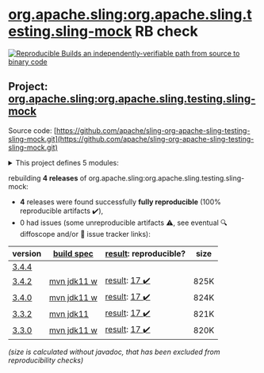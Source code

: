 [org.apache.sling:org.apache.sling.testing.sling-mock](https://central.sonatype.com/artifact/org.apache.sling/org.apache.sling.testing.sling-mock/3.4.2/versions) RB check
=======

[![Reproducible Builds](https://reproducible-builds.org/images/logos/rb.svg) an independently-verifiable path from source to binary code](https://reproducible-builds.org/)

## Project: [org.apache.sling:org.apache.sling.testing.sling-mock](https://central.sonatype.com/artifact/org.apache.sling/org.apache.sling.testing.sling-mock/3.4.2/versions)

Source code: [https://github.com/apache/sling-org-apache-sling-testing-sling-mock.git](https://github.com/apache/sling-org-apache-sling-testing-sling-mock.git)

<details><summary>This project defines 5 modules:</summary>

* [org.apache.sling:org.apache.sling.testing.sling-mock](https://central.sonatype.com/artifact/org.apache.sling/org.apache.sling.testing.sling-mock/3.4.2)
* [org.apache.sling:org.apache.sling.testing.sling-mock.core](https://central.sonatype.com/artifact/org.apache.sling/org.apache.sling.testing.sling-mock.core/3.4.2)
* [org.apache.sling:org.apache.sling.testing.sling-mock.junit4](https://central.sonatype.com/artifact/org.apache.sling/org.apache.sling.testing.sling-mock.junit4/3.4.2)
* [org.apache.sling:org.apache.sling.testing.sling-mock.junit5](https://central.sonatype.com/artifact/org.apache.sling/org.apache.sling.testing.sling-mock.junit5/3.4.2)
* [org.apache.sling:org.apache.sling.testing.sling-mock.parent](https://central.sonatype.com/artifact/org.apache.sling/org.apache.sling.testing.sling-mock.parent/3.4.2)
</details>

rebuilding **4 releases** of org.apache.sling:org.apache.sling.testing.sling-mock:
- **4** releases were found successfully **fully reproducible** (100% reproducible artifacts :heavy_check_mark:),
- 0 had issues (some unreproducible artifacts :warning:, see eventual :mag: diffoscope and/or :memo: issue tracker links):

| version | [build spec](/BUILDSPEC.md) | [result](https://reproducible-builds.org/docs/jvm/): reproducible? | size |
| -- | --------- | ------ | -- |
| [3.4.4](https://central.sonatype.com/artifact/org.apache.sling/org.apache.sling.testing.sling-mock/3.4.4/pom) | | | |
| [3.4.2](https://central.sonatype.com/artifact/org.apache.sling/org.apache.sling.testing.sling-mock/3.4.2/pom) | [mvn jdk11 w](org.apache.sling.testing.sling-mock-3.4.2.buildspec) | [result](org.apache.sling.testing.sling-mock-3.4.2.buildinfo): [17 :heavy_check_mark: ](org.apache.sling.testing.sling-mock-3.4.2.buildcompare) | 825K |
| [3.4.0](https://central.sonatype.com/artifact/org.apache.sling/org.apache.sling.testing.sling-mock/3.4.0/pom) | [mvn jdk11 w](org.apache.sling.testing.sling-mock-3.4.0.buildspec) | [result](org.apache.sling.testing.sling-mock-3.4.0.buildinfo): [17 :heavy_check_mark: ](org.apache.sling.testing.sling-mock-3.4.0.buildcompare) | 824K |
| [3.3.2](https://central.sonatype.com/artifact/org.apache.sling/org.apache.sling.testing.sling-mock/3.3.2/pom) | [mvn jdk11](org.apache.sling.testing.sling-mock-3.3.2.buildspec) | [result](org.apache.sling.testing.sling-mock-3.3.2.buildinfo): [17 :heavy_check_mark: ](org.apache.sling.testing.sling-mock-3.3.2.buildcompare) | 821K |
| [3.3.0](https://central.sonatype.com/artifact/org.apache.sling/org.apache.sling.testing.sling-mock/3.3.0/pom) | [mvn jdk11 w](org.apache.sling.testing.sling-mock-3.3.0.buildspec) | [result](org.apache.sling.testing.sling-mock-3.3.0.buildinfo): [17 :heavy_check_mark: ](org.apache.sling.testing.sling-mock-3.3.0.buildcompare) | 820K |

<i>(size is calculated without javadoc, that has been excluded from reproducibility checks)</i>
